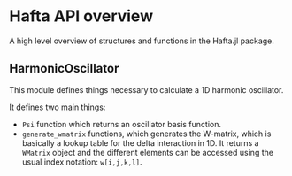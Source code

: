Hafta API overview
=======================

A high level overview of structures and functions in the Hafta.jl package.

## HarmonicOscillator
This module defines things necessary to calculate a 1D harmonic oscillator.

It defines two main things:
 - `Psi` function which returns an oscillator basis function.
 - `generate_wmatrix` functions, which generates the W-matrix, which is
   basically a lookup table for the delta interaction in 1D.
   It returns a `WMatrix` object and the different elements can be accessed
   using the usual index notation: `w[i,j,k,l]`.
